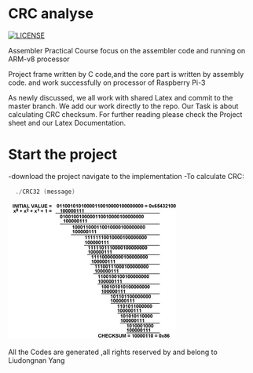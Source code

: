 # CRC analyse

[![LICENSE](https://img.shields.io/badge/license-Anti%20996-blue.svg)](https://github.com/996icu/996.ICU/blob/master/LICENSE)

Assembler Practical Course focus on the assembler code and running on ARM-v8 processor 


Project frame written by C code,and the core part is written by assembly code. and work successfully on processor of Raspberry Pi-3

As newly discussed, we all work with shared Latex and commit to the master branch. We add our work directly to the repo.
Our Task is about calculating CRC checksum. For further reading please check the Project sheet and our Latex Documentation.

# Start the project

-download the project navigate to the implementation 
-To calculate CRC:

```C
  ./CRC32 (message)
```

![](CRC-Fig-02.jpg?raw=true "CRC checksum")


All the Codes are generated ,all rights reserved by and belong to Liudongnan Yang

